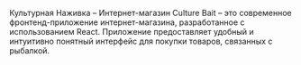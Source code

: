 Культурная Наживка – Интернет-магазин
Culture Bait – это современное фронтенд-приложение интернет-магазина, разработанное с использованием React. Приложение предоставляет удобный и интуитивно понятный интерфейс для покупки товаров, связанных с рыбалкой.
